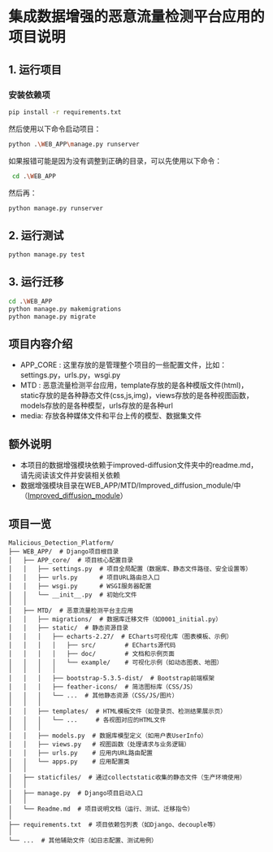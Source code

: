 # 集成数据增强的恶意流量检测平台应用的项目说明
## 1. 运行项目

### 安装依赖项
```bash
pip install -r requirements.txt
```
然后使用以下命令启动项目：
```bash
python .\WEB_APP\manage.py runserver
```
如果报错可能是因为没有调整到正确的目录，可以先使用以下命令：
```bash
 cd .\WEB_APP
```
然后再：
```bash
python manage.py runserver
```

## 2. 运行测试
```bash
python manage.py test
```

## 3. 运行迁移
```bash
cd .\WEB_APP
python manage.py makemigrations
python manage.py migrate
```

## 项目内容介绍
 -  APP_CORE : 这里存放的是管理整个项目的一些配置文件，比如：settings.py，urls.py，wsgi.py
 -  MTD : 恶意流量检测平台应用，template存放的是各种模版文件(html)，static存放的是各种静态文件(css,js,img)，views存放的是各种视图函数，models存放的是各种模型，urls存放的是各种url
 -  media: 存放各种媒体文件和平台上传的模型、数据集文件 

## 额外说明
- 本项目的数据增强模块依赖于improved-diffusion文件夹中的readme.md，请先阅读该文件并安装相关依赖
- 数据增强模块目录在WEB_APP/MTD/Improved_diffusion_module/中 （[Improved_diffusion_module](WEB_APP%2FMTD%2FImproved_diffusion_module)）


## 项目一览
```
Malicious_Detection_Platform/
├── WEB_APP/  # Django项目根目录
│   ├── APP_core/  # 项目核心配置目录
│   │   ├── settings.py  # 项目全局配置（数据库、静态文件路径、安全设置等）
│   │   ├── urls.py      # 项目URL路由总入口
│   │   ├── wsgi.py      # WSGI服务器配置
│   │   └── __init__.py  # 初始化文件
│   │
│   ├── MTD/  # 恶意流量检测平台主应用
│   │   ├── migrations/  # 数据库迁移文件（如0001_initial.py）
│   │   ├── static/  # 静态资源目录
│   │   │   ├── echarts-2.27/  # ECharts可视化库（图表模板、示例）
│   │   │   │   ├── src/        # ECharts源代码
│   │   │   │   ├── doc/        # 文档和示例页面
│   │   │   │   └── example/    # 可视化示例（如动态图表、地图）
│   │   │   │
│   │   │   ├── bootstrap-5.3.5-dist/  # Bootstrap前端框架
│   │   │   ├── feather-icons/  # 简洁图标库（CSS/JS）
│   │   │   └── ...  # 其他静态资源（CSS/JS/图片）
│   │   │
│   │   ├── templates/  # HTML模板文件（如登录页、检测结果展示页）
│   │   │   └── ...     # 各视图对应的HTML文件
│   │   │
│   │   ├── models.py  # 数据库模型定义（如用户表UserInfo）
│   │   ├── views.py   # 视图函数（处理请求与业务逻辑）
│   │   ├── urls.py    # 应用内URL路由配置
│   │   └── apps.py    # 应用配置类
│   │
│   ├── staticfiles/  # 通过collectstatic收集的静态文件（生产环境使用）
│   │
│   ├── manage.py  # Django项目启动入口
│   │
│   └── Readme.md  # 项目说明文档（运行、测试、迁移指令）
│
├── requirements.txt  # 项目依赖包列表（如Django、decouple等）
│
└── ...  # 其他辅助文件（如日志配置、测试用例）
```
